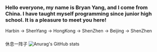 ### Hello everyone, my name is Bryan Yang, and I come from China. I have taught myself programming since junior high school. It is a pleasure to meet you here!
Harbin -> ShenYang -> HongKong -> ShenZhen -> Beijing -> ShenZhen
### 
休息一阵子
![Anurag's GitHub stats](https://github-readme-stats.vercel.app/api?username=DaZuiZui&count_private=true)
 
